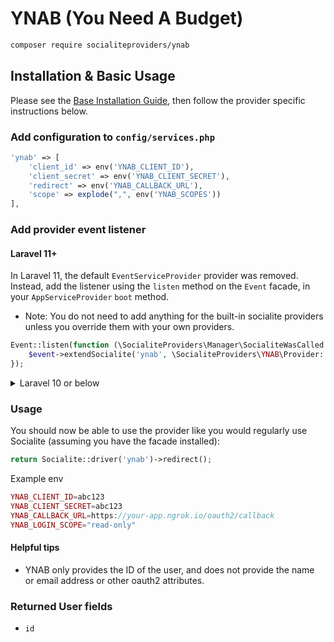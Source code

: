 # YNAB (You Need A Budget)

```bash
composer require socialiteproviders/ynab
```

## Installation & Basic Usage

Please see the [Base Installation Guide](https://socialiteproviders.com/usage/), then follow the provider specific instructions below.

### Add configuration to `config/services.php`

```php
'ynab' => [
    'client_id' => env('YNAB_CLIENT_ID'),
    'client_secret' => env('YNAB_CLIENT_SECRET'),
    'redirect' => env('YNAB_CALLBACK_URL'),
    'scope' => explode(",", env('YNAB_SCOPES'))
],
```

### Add provider event listener

#### Laravel 11+

In Laravel 11, the default `EventServiceProvider` provider was removed. Instead, add the listener using the `listen` method on the `Event` facade, in your `AppServiceProvider` `boot` method.

* Note: You do not need to add anything for the built-in socialite providers unless you override them with your own providers.

```php
Event::listen(function (\SocialiteProviders\Manager\SocialiteWasCalled $event) {
    $event->extendSocialite('ynab', \SocialiteProviders\YNAB\Provider::class);
});
```
<details>
<summary>
Laravel 10 or below
</summary>
Configure the package's listener to listen for `SocialiteWasCalled` events.

Add the event to your `listen[]` array in `app/Providers/EventServiceProvider`. See the [Base Installation Guide](https://socialiteproviders.com/usage/) for detailed instructions.

```php
protected $listen = [
    \SocialiteProviders\Manager\SocialiteWasCalled::class => [
        // ... other providers
        \SocialiteProviders\YNAB\YNABExtendSocialite::class.'@handle',
    ],
];
```
</details>

### Usage

You should now be able to use the provider like you would regularly use Socialite (assuming you have the facade installed):

```php
return Socialite::driver('ynab')->redirect();
```

Example env
```php
YNAB_CLIENT_ID=abc123
YNAB_CLIENT_SECRET=abc123
YNAB_CALLBACK_URL=https://your-app.ngrok.io/oauth2/callback
YNAB_LOGIN_SCOPE="read-only"
```

#### Helpful tips
- YNAB only provides the ID of the user, and does not provide the name or email address or other oauth2 attributes.

### Returned User fields

- ``id``
